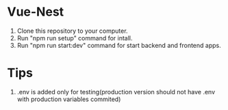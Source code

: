 # Vue-Nest

1. Clone this repository to your computer.
2. Run "npm run setup" command for intall.
3. Run "npm run start:dev" command for start backend and frontend apps.

# Tips

1. .env is added only for testing(production version should not have .env with production variables commited)
